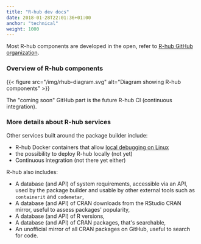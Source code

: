 ```yaml
---
title: "R-hub dev docs"
date: 2018-01-28T22:01:36+01:00
anchor: "technical"
weight: 1000
---
```


Most R-hub components are developed in the open, refer to [R-hub GitHub organization](https://github.com/r-hub/).

### Overview of R-hub components

{{< figure src="/img/rhub-diagram.svg" alt="Diagram showing R-hub components" >}}

The "coming soon" GitHub part is the future R-hub CI (continuous integration).

### More details about R-hub services

Other services built around the package builder include:

* R-hub Docker containers that allow [local debugging on Linux](#local-debugging)
* the possibility to deploy R-hub locally (not yet)
* Continuous integration (not there yet either)

R-hub also includes:

* A database (and API) of system requirements, accessible via an API, used by the package builder and usable by other external tools such as `containerit` and `codemetar`,
* A database (and API) of CRAN downloads from the RStudio CRAN mirror, useful to assess packages' popularity,
* A database (and API) of R versions,
* A database (and API) of CRAN packages, that's searchable,
* An unofficial mirror of all CRAN packages on GitHub, useful to search for code.